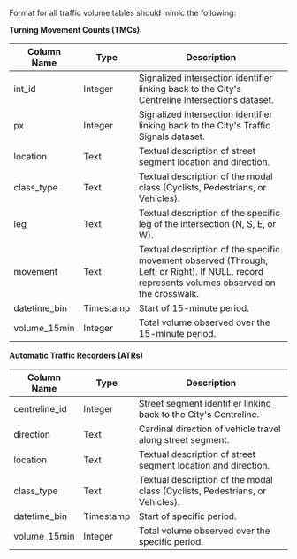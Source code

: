 Format for all traffic volume tables should mimic the following:

**Turning Movement Counts (TMCs)**

| Column Name | Type | Description |
|-------------|------|-------------|
| int_id  | Integer | Signalized intersection identifier linking back to the City's Centreline Intersections dataset. |
| px  | Integer | Signalized intersection identifier linking back to the City's Traffic Signals dataset. |
| location | Text | Textual description of street segment location and direction. |
| class_type | Text | Textual description of the modal class (Cyclists, Pedestrians, or Vehicles). |
| leg | Text | Textual description of the specific leg of the intersection (N, S, E, or W). |
| movement | Text | Textual description of the specific movement observed (Through, Left, or Right). If NULL, record represents volumes observed on the crosswalk. |
| datetime_bin | Timestamp | Start of 15-minute period. |
| volume_15min | Integer | Total volume observed over the 15-minute period. |


**Automatic Traffic Recorders (ATRs)**

| Column Name | Type | Description |
|-------------|------|-------------|
| centreline_id  | Integer | Street segment identifier linking back to the City's Centreline. | 
| direction | Text | Cardinal direction of vehicle travel along street segment. | 
| location | Text | Textual description of street segment location and direction. | 
| class_type | Text | Textual description of the modal class (Cyclists, Pedestrians, or Vehicles). |
| datetime_bin | Timestamp | Start of specific period. |
| volume_15min | Integer | Total volume observed over the specific period. |
